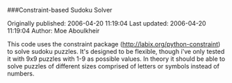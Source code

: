 ###Constraint-based Sudoku Solver

Originally published: 2006-04-20 11:19:04
Last updated: 2006-04-20 11:19:04
Author: Moe Aboulkheir

This code uses the constraint package (http://labix.org/python-constraint) to solve sudoku puzzles.  It's designed to be flexible, though i've only tested it with 9x9 puzzles with 1-9 as possible values.  In theory it should be able to solve puzzles of different sizes comprised of letters or symbols instead of numbers.